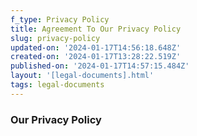 ```yaml
---
f_type: Privacy Policy
title: Agreement To Our Privacy Policy
slug: privacy-policy
updated-on: '2024-01-17T14:56:18.648Z'
created-on: '2024-01-17T13:28:22.519Z'
published-on: '2024-01-17T14:57:15.484Z'
layout: '[legal-documents].html'
tags: legal-documents
---
```


### **Our Privacy Policy**
